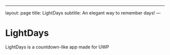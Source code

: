 ---
layout: page
title: LightDays
subtitle: An elegant way to remember days! 
—
# LightDays
LightDays is a countdown-like app made for UWP